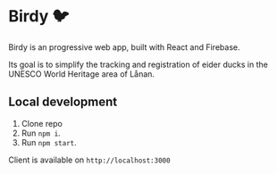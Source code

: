 # Birdy 🐦

Birdy is an progressive web app, built with React and Firebase.

Its goal is to simplify the tracking and registration of eider ducks in the UNESCO World Heritage area of Lånan.

## Local development

1. Clone repo
2. Run `npm i`.
3. Run `npm start`.

Client is available on `http://localhost:3000`
